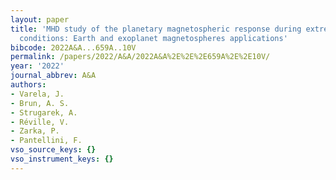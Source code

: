```yaml
---
layout: paper
title: 'MHD study of the planetary magnetospheric response during extreme solar wind
  conditions: Earth and exoplanet magnetospheres applications'
bibcode: 2022A&A...659A..10V
permalink: /papers/2022/A&A/2022A&A%2E%2E%2E659A%2E%2E10V/
year: '2022'
journal_abbrev: A&A
authors:
- Varela, J.
- Brun, A. S.
- Strugarek, A.
- Réville, V.
- Zarka, P.
- Pantellini, F.
vso_source_keys: {}
vso_instrument_keys: {}
---
```

